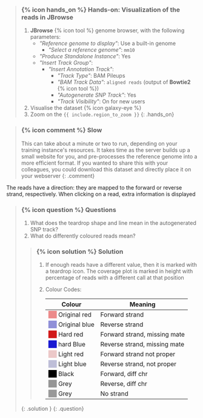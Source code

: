 > ### {% icon hands_on %} Hands-on: Visualization of the reads in JBrowse
>
> 1. **JBrowse** {% icon tool %} genome browser, with the following parameters:
>    - *"Reference genome to display"*: Use a built-in genome
>       - *"Select a reference genome"*: `mm10`
>    - *"Produce Standalone Instance"*: Yes
>    - *"Insert Track Group"*:
>       - *"Insert Annotation Track"*:
>          - *"Track Type"*: BAM Pileups
>          - *"BAM Track Data"*: `aligned reads` (output of **Bowtie2** {% icon tool %})
>          - *"Autogenerate SNP Track"*: Yes
>          - *"Track Visibility"*: On for new users
> 2. Visualise the dataset {% icon galaxy-eye %}
> 3. Zoom on the `{{ include.region_to_zoom }}`
{: .hands_on}

> ### {% icon comment %} Slow
> This can take about a minute or two to run, depending on your training instance's resources. It takes time as the server builds up a small website for you, and pre-processes the reference genome into a more efficient format. If you wanted to share this with your colleagues, you could download this dataset and directly place it on your webserver
{: .comment}

The reads have a direction: they are mapped to the forward or reverse strand, respectively. When clicking on a read, extra information is displayed

> ### {% icon question %} Questions
>
> 1. What does the teardrop shape and line mean in the autogenerated SNP track?
> 2. What do differently coloured reads mean?
>
> > ### {% icon solution %} Solution
> > 1. If enough reads have a different value, then it is marked with a teardrop icon. The coverage plot is marked in height with percentage of reads with a different call at that position
> > 2. Colour Codes:
> >
> >    Colour                                                                         | Meaning
> >    ---                                                                            | ---
> >    <i style="background:#ec8b8b">&nbsp;&nbsp;&nbsp;&nbsp;&nbsp;</i> Original red  | Forward strand
> >    <i style="background:#8f8fd8">&nbsp;&nbsp;&nbsp;&nbsp;&nbsp;</i> Original blue | Reverse strand
> >    <i style="background:#d11919">&nbsp;&nbsp;&nbsp;&nbsp;&nbsp;</i> Hard red      | Forward strand, missing mate
> >    <i style="background:#1919d1">&nbsp;&nbsp;&nbsp;&nbsp;&nbsp;</i> hard Blue     | Reverse strand, missing mate
> >    <i style="background:#ecc8c8">&nbsp;&nbsp;&nbsp;&nbsp;&nbsp;</i> Light red     | Forward strand not proper
> >    <i style="background:#bebed8">&nbsp;&nbsp;&nbsp;&nbsp;&nbsp;</i> Light blue    | Reverse strand, not proper
> >    <i style="background:#000000">&nbsp;&nbsp;&nbsp;&nbsp;&nbsp;</i> Black         | Forward, diff chr
> >    <i style="background:#969696">&nbsp;&nbsp;&nbsp;&nbsp;&nbsp;</i> Grey          | Reverse, diff chr
> >    <i style="background:#999999">&nbsp;&nbsp;&nbsp;&nbsp;&nbsp;</i> Grey          | No strand
> {: .solution }
{: .question}
